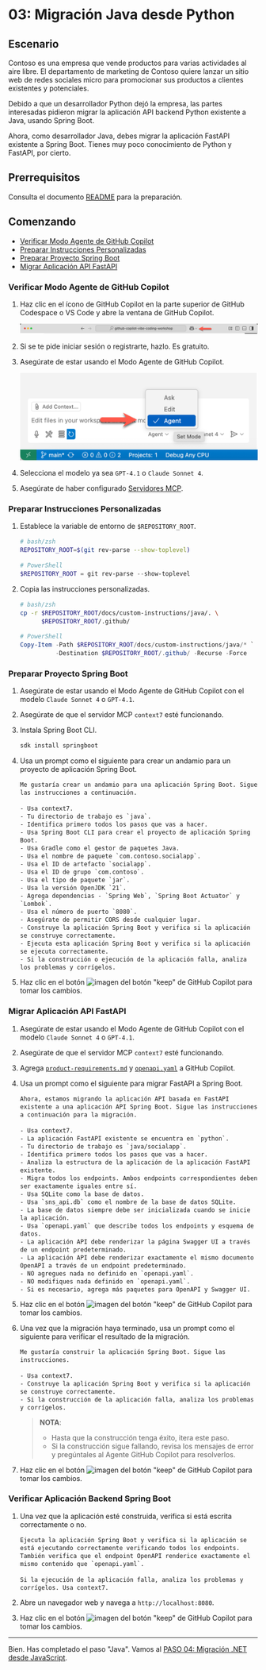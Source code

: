 # 03: Migración Java desde Python

## Escenario

Contoso es una empresa que vende productos para varias actividades al aire libre. El departamento de marketing de Contoso quiere lanzar un sitio web de redes sociales micro para promocionar sus productos a clientes existentes y potenciales.

Debido a que un desarrollador Python dejó la empresa, las partes interesadas pidieron migrar la aplicación API backend Python existente a Java, usando Spring Boot.

Ahora, como desarrollador Java, debes migrar la aplicación FastAPI existente a Spring Boot. Tienes muy poco conocimiento de Python y FastAPI, por cierto.

## Prerrequisitos

Consulta el documento [README](../README.md) para la preparación.

## Comenzando

- [Verificar Modo Agente de GitHub Copilot](#verificar-modo-agente-de-github-copilot)
- [Preparar Instrucciones Personalizadas](#preparar-instrucciones-personalizadas)
- [Preparar Proyecto Spring Boot](#preparar-proyecto-spring-boot)
- [Migrar Aplicación API FastAPI](#migrar-aplicación-api-fastapi)

### Verificar Modo Agente de GitHub Copilot

1. Haz clic en el ícono de GitHub Copilot en la parte superior de GitHub Codespace o VS Code y abre la ventana de GitHub Copilot.

   ![Abrir GitHub Copilot Chat](../../../docs/images/setup-02.png)

1. Si se te pide iniciar sesión o registrarte, hazlo. Es gratuito.
1. Asegúrate de estar usando el Modo Agente de GitHub Copilot.

   ![Modo Agente de GitHub Copilot](../../../docs/images/setup-03.png)

1. Selecciona el modelo ya sea `GPT-4.1` o `Claude Sonnet 4`.
1. Asegúrate de haber configurado [Servidores MCP](./00-setup.md#configurar-servidores-mcp).

### Preparar Instrucciones Personalizadas

1. Establece la variable de entorno de `$REPOSITORY_ROOT`.

   ```bash
   # bash/zsh
   REPOSITORY_ROOT=$(git rev-parse --show-toplevel)
   ```

   ```powershell
   # PowerShell
   $REPOSITORY_ROOT = git rev-parse --show-toplevel
   ```

1. Copia las instrucciones personalizadas.

    ```bash
    # bash/zsh
    cp -r $REPOSITORY_ROOT/docs/custom-instructions/java/. \
          $REPOSITORY_ROOT/.github/
    ```

    ```powershell
    # PowerShell
    Copy-Item -Path $REPOSITORY_ROOT/docs/custom-instructions/java/* `
              -Destination $REPOSITORY_ROOT/.github/ -Recurse -Force
    ```

### Preparar Proyecto Spring Boot

1. Asegúrate de estar usando el Modo Agente de GitHub Copilot con el modelo `Claude Sonnet 4` o `GPT-4.1`.
1. Asegúrate de que el servidor MCP `context7` esté funcionando.
1. Instala Spring Boot CLI.

    ```bash
    sdk install springboot
    ```

1. Usa un prompt como el siguiente para crear un andamio para un proyecto de aplicación Spring Boot.

    ```text
    Me gustaría crear un andamio para una aplicación Spring Boot. Sigue las instrucciones a continuación.

    - Usa context7.
    - Tu directorio de trabajo es `java`.
    - Identifica primero todos los pasos que vas a hacer.
    - Usa Spring Boot CLI para crear el proyecto de aplicación Spring Boot.
    - Usa Gradle como el gestor de paquetes Java.
    - Usa el nombre de paquete `com.contoso.socialapp`.
    - Usa el ID de artefacto `socialapp`.
    - Usa el ID de grupo `com.contoso`.
    - Usa el tipo de paquete `jar`.
    - Usa la versión OpenJDK `21`.
    - Agrega dependencias - `Spring Web`, `Spring Boot Actuator` y `Lombok`.
    - Usa el número de puerto `8080`.
    - Asegúrate de permitir CORS desde cualquier lugar.
    - Construye la aplicación Spring Boot y verifica si la aplicación se construye correctamente.
    - Ejecuta esta aplicación Spring Boot y verifica si la aplicación se ejecuta correctamente.
    - Si la construcción o ejecución de la aplicación falla, analiza los problemas y corrígelos.
    ```

1. Haz clic en el botón ![imagen del botón "keep"](https://img.shields.io/badge/keep-blue) de GitHub Copilot para tomar los cambios.

### Migrar Aplicación API FastAPI

1. Asegúrate de estar usando el Modo Agente de GitHub Copilot con el modelo `Claude Sonnet 4` o `GPT-4.1`.
1. Asegúrate de que el servidor MCP `context7` esté funcionando.
1. Agrega [`product-requirements.md`](../product-requirements.md) y [`openapi.yaml`](../openapi.yaml) a GitHub Copilot.
1. Usa un prompt como el siguiente para migrar FastAPI a Spring Boot.

    ```text
    Ahora, estamos migrando la aplicación API basada en FastAPI existente a una aplicación API Spring Boot. Sigue las instrucciones a continuación para la migración.
    
    - Usa context7.
    - La aplicación FastAPI existente se encuentra en `python`.
    - Tu directorio de trabajo es `java/socialapp`.
    - Identifica primero todos los pasos que vas a hacer.
    - Analiza la estructura de la aplicación de la aplicación FastAPI existente.
    - Migra todos los endpoints. Ambos endpoints correspondientes deben ser exactamente iguales entre sí.
    - Usa SQLite como la base de datos.
    - Usa `sns_api.db` como el nombre de la base de datos SQLite.
    - La base de datos siempre debe ser inicializada cuando se inicie la aplicación.
    - Usa `openapi.yaml` que describe todos los endpoints y esquema de datos.
    - La aplicación API debe renderizar la página Swagger UI a través de un endpoint predeterminado.
    - La aplicación API debe renderizar exactamente el mismo documento OpenAPI a través de un endpoint predeterminado.
    - NO agregues nada no definido en `openapi.yaml`.
    - NO modifiques nada definido en `openapi.yaml`.
    - Si es necesario, agrega más paquetes para OpenAPI y Swagger UI.
    ```

1. Haz clic en el botón ![imagen del botón "keep"](https://img.shields.io/badge/keep-blue) de GitHub Copilot para tomar los cambios.
1. Una vez que la migración haya terminado, usa un prompt como el siguiente para verificar el resultado de la migración.

    ```text
    Me gustaría construir la aplicación Spring Boot. Sigue las instrucciones.

    - Usa context7.
    - Construye la aplicación Spring Boot y verifica si la aplicación se construye correctamente.
    - Si la construcción de la aplicación falla, analiza los problemas y corrígelos.
    ```

   > **NOTA**:
   >
   > - Hasta que la construcción tenga éxito, itera este paso.
   > - Si la construcción sigue fallando, revisa los mensajes de error y pregúntales al Agente GitHub Copilot para resolverlos.

1. Haz clic en el botón ![imagen del botón "keep"](https://img.shields.io/badge/keep-blue) de GitHub Copilot para tomar los cambios.

### Verificar Aplicación Backend Spring Boot

1. Una vez que la aplicación esté construida, verifica si está escrita correctamente o no.

    ```text
    Ejecuta la aplicación Spring Boot y verifica si la aplicación se está ejecutando correctamente verificando todos los endpoints. También verifica que el endpoint OpenAPI renderice exactamente el mismo contenido que `openapi.yaml`.

    Si la ejecución de la aplicación falla, analiza los problemas y corrígelos. Usa context7.
    ```

1. Abre un navegador web y navega a `http://localhost:8080`.
1. Haz clic en el botón ![imagen del botón "keep"](https://img.shields.io/badge/keep-blue) de GitHub Copilot para tomar los cambios.

---

Bien. Has completado el paso "Java". Vamos al [PASO 04: Migración .NET desde JavaScript](./04-dotnet.md).